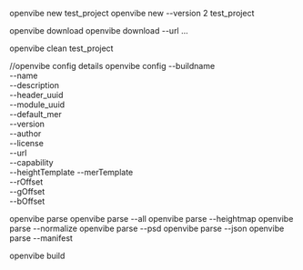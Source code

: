 openvibe new test_project
openvibe new --version 2 test_project 

openvibe download
openvibe download --url ... 

openvibe clean test_project

//openvibe config details
openvibe config 
    --buildname      
    --name           
    --description    
    --header_uuid    
    --module_uuid    
    --default_mer    
    --version        
    --author         
    --license        
    --url            
    --capability     
    --heightTemplate 
    --merTemplate    
    --rOffset        
    --gOffset        
    --bOffset        

openvibe parse 
openvibe parse --all
openvibe parse --heightmap
openvibe parse --normalize
openvibe parse --psd
openvibe parse --json
openvibe parse --manifest


openvibe build